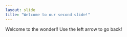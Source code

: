 ```yaml
---
layout: slide
title: "Welcome to our second slide!"
---
```

Welcome to the wonder!!
Use the left arrow to go back!
